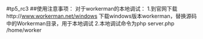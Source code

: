 #tp5_rc3
##使用注意事项：
对于workerman的本地调试：
1.到官网下载http://www.workerman.net/windows
下载windows版本workerman，替换源码中的Workerman目录，用于本地调试
2.本地调试命令为php server.php /home/worker

